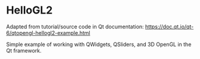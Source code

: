 # HelloGL2
Adapted from tutorial/source code in Qt documentation: https://doc.qt.io/qt-6/qtopengl-hellogl2-example.html

Simple example of working with QWidgets, QSliders, and 3D OpenGL in the Qt framework.
